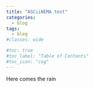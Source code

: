```yaml
---            
title: "ASCiiNEMA test"
categories:
  - blog                                                                                                                                                                                                                                                                     
tags:
  - blog
#classes: wide

#toc: true
#toc_label: "Table of Contents"
#toc_icon: "cog"                                   
---    
```


Here comes the rain

<div id="demo"></div>

<script>AsciinemaPlayer.create('/assets/cast/demo.cast', document.getElementById('demo'));</script>

